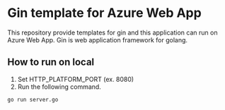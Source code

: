 # Gin template for Azure Web App

This repository provide templates for gin and this application can run on Azure Web App.
Gin is web application framework for golang.

## How to run on local

1. Set HTTP_PLATFORM_PORT (ex. 8080)
1. Run the following command.
```
go run server.go
```
